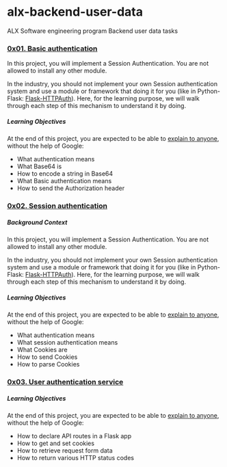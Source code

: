 # alx-backend-user-data
ALX Software engineering program Backend user data tasks

### [0x01. Basic authentication](./0x00-personal_data/)
In this project, you will implement a Session Authentication. You are not allowed to install any other module.

In the industry, you should not implement your own Session authentication system and use a module or framework that doing it for you (like in Python-Flask: [Flask-HTTPAuth](https://intranet.alxswe.com/rltoken/_ZTQTaMKjx1S_xATshexkA)). Here, for the learning purpose, we will walk through each step of this mechanism to understand it by doing.

##### Learning Objectives
At the end of this project, you are expected to be able to [explain to anyone](https://fs.blog/feynman-learning-technique/), without the help of Google:

- What authentication means
- What Base64 is
- How to encode a string in Base64
- What Basic authentication means
- How to send the Authorization header

### [0x02. Session authentication](./0x02-Session_authentication/)
##### Background Context
In this project, you will implement a Session Authentication. You are not allowed to install any other module.

In the industry, you should not implement your own Session authentication system and use a module or framework that doing it for you (like in Python-Flask: [Flask-HTTPAuth](https://intranet.alxswe.com/rltoken/_ZTQTaMKjx1S_xATshexkA)). Here, for the learning purpose, we will walk through each step of this mechanism to understand it by doing.

##### Learning Objectives
At the end of this project, you are expected to be able to [explain to anyone](https://fs.blog/feynman-learning-technique/), without the help of Google:
- What authentication means
- What session authentication means
- What Cookies are
- How to send Cookies
- How to parse Cookies

### [0x03. User authentication service](./0x03-user_authentication_service/)
##### Learning Objectives
At the end of this project, you are expected to be able to [explain to anyone](https://fs.blog/feynman-learning-technique/), without the help of Google:

- How to declare API routes in a Flask app
- How to get and set cookies
- How to retrieve request form data
- How to return various HTTP status codes
